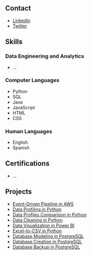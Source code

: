 ## Contact
- [LinkedIn](https://www.linkedin.com/in/lu15700/)
- [Twitter](https://twitter.com/Lu15700/)

## Skills

### Data Engineering and Analytics
- ...

### Computer Languages
- Python
- SQL
- Java
- JavaScript
- HTML
- CSS

### Human Languages
- English
- Spanish

## Certifications
- ...

## Projects
- [Event-Driven Pipeline in AWS](https://github.com/Lu15700/event-driven_pipeline_in_aws)
- [Data Profiling in Python](https://github.com/Lu15700/data_profiling_in_python)
- [Data Profiles Comparison in Python](https://github.com/Lu15700/data_profiles_comparison_in_python)
- [Data Cleaning in Python](https://github.com/Lu15700/data_cleaning_in_python)
- [Data Visualization in Power BI](https://github.com/Lu15700/data_visualization_in_power_bi)
- [Excel-to-CSV in Python](https://github.com/Lu15700/excel-to-csv_in_python)
- [Database Modeling in PostgreSQL](https://github.com/Lu15700/database_modeling_for_postgresql)
- [Database Creation in PostgreSQL](https://github.com/Lu15700/database_creation_in_postgresql)
- [Database Backup in PostgreSQL](https://github.com/Lu15700/database_backup_in_postgresql)
